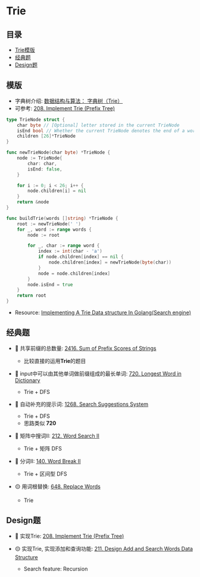 # Trie

## 目录
* [Trie模版](#模版)
* [经典题](#经典题)
* [Design题](#design题)

## 模版
* 字典树介绍: [数据结构与算法： 字典树（Trie）](https://aimuke.github.io/algorithm/2019/07/01/algorithm-trie/)
* 可参考: [208. Implement Trie (Prefix Tree)](https://github.com/szhou12/leetcode-go/tree/main/leetcode/0208-Implement-Trie-(Prefix-Tree))
```go
type TrieNode struct {
    char byte // [Optional] letter stored in the current TrieNode
    isEnd bool // Whether the current TrieNode denotes the end of a word
    children [26]*TrieNode
}

func newTrieNode(char byte) *TrieNode {
    node := TrieNode{
        char: char,
        isEnd: false,
    }

    for i := 0; i < 26; i++ {
        node.children[i] = nil
    }
    return &node
}

func buildTrie(words []string) *TrieNode {
    root := newTrieNode(' ')
    for _, word := range words {
        node := root

        for _, char := range word {
            index := int(char - 'a')
            if node.children[index] == nil {
                node.children[index] = newTrieNode(byte(char))
            }
            node = node.children[index]
        }
        node.isEnd = true
    }
    return root
}
```

* Resource: [Implementing A Trie Data structure In Golang(Search engine)](https://medium.com/@itachisasuke/implementing-a-search-engine-in-golang-trie-data-structure-c45152ddda24)



## 经典题
* :red_circle: 共享前缀的总数量: [2416. Sum of Prefix Scores of Strings](https://leetcode.com/problems/sum-of-prefix-scores-of-strings/description/)
    * 比较直接的运用**Trie**的题目

* :red_circle: input中可以由其他单词做前缀组成的最长单词: [720. Longest Word in Dictionary](https://leetcode.com/problems/longest-word-in-dictionary/description/)
    * Trie + DFS

* :red_circle: 自动补充的提示词: [1268. Search Suggestions System](https://leetcode.com/problems/search-suggestions-system/)
    * Trie + DFS
    * 思路类似 **720**

* :red_circle: 矩阵中搜词II: [212. Word Search II](https://leetcode.com/problems/word-search-ii/description/)
    * Trie + 矩阵 DFS

* :red_circle: 分词II: [140. Word Break II](https://leetcode.com/problems/word-break-ii/description/)
    * Trie + 区间型 DFS

* :yellow_circle: 用词根替换: [648. Replace Words](https://leetcode.com/problems/replace-words/description/)
    * Trie


## Design题
* :red_circle: 实现Trie: [208. Implement Trie (Prefix Tree)](https://leetcode.com/problems/implement-trie-prefix-tree/description/)

* :yellow_circle: 实现Trie, 实现添加和查询功能: [211. Design Add and Search Words Data Structure](https://leetcode.com/problems/design-add-and-search-words-data-structure/description/)
    * Search feature: Recursion